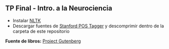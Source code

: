 ## TP Final - Intro. a la Neurociencia

* Instalar [NLTK](http://www.nltk.org/install.html)
* Descargar fuentes de [Stanford POS Tagger](http://nlp.stanford.edu/software/stanford-postagger-full-2015-04-20.zip) y descomprimir dentro de la carpeta de este repositorio


**Fuente de libros:** [Project Gutenberg](https://www.gutenberg.org/browse/scores/top)
